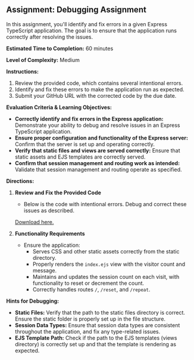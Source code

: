 ## Assignment: Debugging Assignment

In this assignment, you'll identify and fix errors in a given Express TypeScript application. The goal is to ensure that the application runs correctly after resolving the issues.

**Estimated Time to Completion:** 60 minutes

**Level of Complexity:** Medium

**Instructions:**

1. Review the provided code, which contains several intentional errors.
2. Identify and fix these errors to make the application run as expected.
3. Submit your GitHub URL with the corrected code by the due date.

**Evaluation Criteria & Learning Objectives:**

- **Correctly identify and fix errors in the Express application:** Demonstrate your ability to debug and resolve issues in an Express TypeScript application.
- **Ensure proper configuration and functionality of the Express server:** Confirm that the server is set up and operating correctly.
- **Verify that static files and views are served correctly:** Ensure that static assets and EJS templates are correctly served.
- **Confirm that session management and routing work as intended:** Validate that session management and routing operate as specified.

**Directions:**

1. **Review and Fix the Provided Code**
    - Below is the code with intentional errors. Debug and correct these issues as described.
    
    [Download here.](https://drive.google.com/file/d/1uEhUEYV7-2JpXN4tJXUtU-FzgK0OeAcR/view?usp=sharing)
    
2. **Functionality Requirements**
    - Ensure the application:
        - Serves CSS and other static assets correctly from the static directory.
        - Properly renders the `index.ejs` view with the visitor count and message.
        - Maintains and updates the session count on each visit, with functionality to reset or decrement the count.
        - Correctly handles routes `/`, `/reset`, and `/repeat`.

**Hints for Debugging:**

- **Static Files:** Verify that the path to the static files directory is correct. Ensure the static folder is properly set up in the file structure.
- **Session Data Types:** Ensure that session data types are consistent throughout the application, and fix any type-related issues.
- **EJS Template Path:** Check if the path to the EJS templates (views directory) is correctly set up and that the template is rendering as expected.